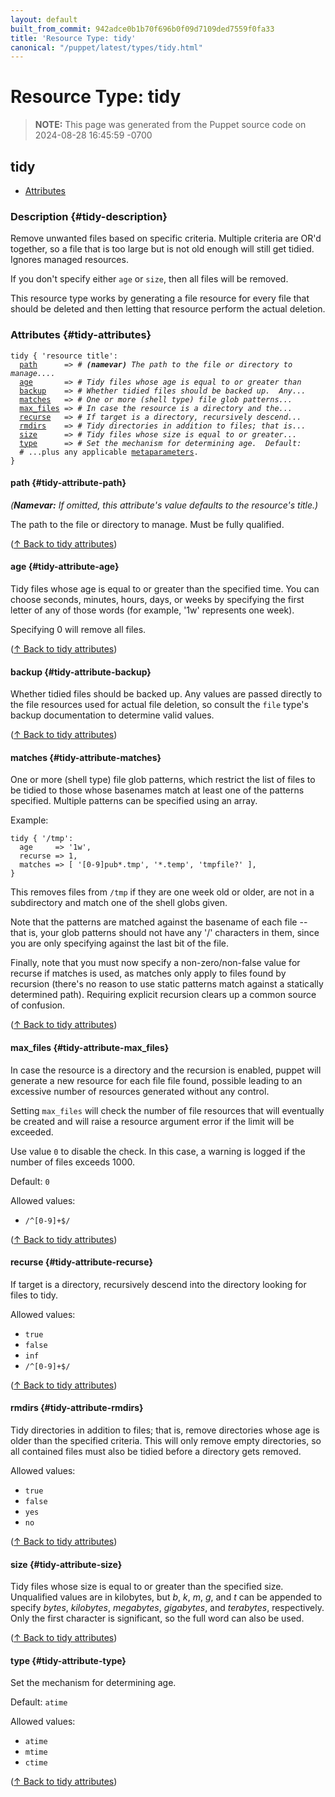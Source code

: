 ```yaml
---
layout: default
built_from_commit: 942adce0b1b70f696b0f09d7109ded7559f0fa33
title: 'Resource Type: tidy'
canonical: "/puppet/latest/types/tidy.html"
---
```


# Resource Type: tidy

> **NOTE:** This page was generated from the Puppet source code on 2024-08-28 16:45:59 -0700



## tidy

* [Attributes](#tidy-attributes)

### Description {#tidy-description}

Remove unwanted files based on specific criteria.  Multiple
criteria are OR'd together, so a file that is too large but is not
old enough will still get tidied. Ignores managed resources.

If you don't specify either `age` or `size`, then all files will
be removed.

This resource type works by generating a file resource for every file
that should be deleted and then letting that resource perform the
actual deletion.

### Attributes {#tidy-attributes}

<pre><code>tidy { 'resource title':
  <a href="#tidy-attribute-path">path</a>      =&gt; <em># <strong>(namevar)</strong> The path to the file or directory to manage....</em>
  <a href="#tidy-attribute-age">age</a>       =&gt; <em># Tidy files whose age is equal to or greater than </em>
  <a href="#tidy-attribute-backup">backup</a>    =&gt; <em># Whether tidied files should be backed up.  Any...</em>
  <a href="#tidy-attribute-matches">matches</a>   =&gt; <em># One or more (shell type) file glob patterns...</em>
  <a href="#tidy-attribute-max_files">max_files</a> =&gt; <em># In case the resource is a directory and the...</em>
  <a href="#tidy-attribute-recurse">recurse</a>   =&gt; <em># If target is a directory, recursively descend...</em>
  <a href="#tidy-attribute-rmdirs">rmdirs</a>    =&gt; <em># Tidy directories in addition to files; that is...</em>
  <a href="#tidy-attribute-size">size</a>      =&gt; <em># Tidy files whose size is equal to or greater...</em>
  <a href="#tidy-attribute-type">type</a>      =&gt; <em># Set the mechanism for determining age.  Default: </em>
  # ...plus any applicable <a href="https://puppet.com/docs/puppet/latest/metaparameter.html">metaparameters</a>.
}</code></pre>


#### path {#tidy-attribute-path}

_(**Namevar:** If omitted, this attribute's value defaults to the resource's title.)_

The path to the file or directory to manage.  Must be fully
qualified.

([↑ Back to tidy attributes](#tidy-attributes))


#### age {#tidy-attribute-age}

Tidy files whose age is equal to or greater than
the specified time.  You can choose seconds, minutes,
hours, days, or weeks by specifying the first letter of any
of those words (for example, '1w' represents one week).

Specifying 0 will remove all files.

([↑ Back to tidy attributes](#tidy-attributes))


#### backup {#tidy-attribute-backup}

Whether tidied files should be backed up.  Any values are passed
directly to the file resources used for actual file deletion, so consult
the `file` type's backup documentation to determine valid values.

([↑ Back to tidy attributes](#tidy-attributes))


#### matches {#tidy-attribute-matches}

One or more (shell type) file glob patterns, which restrict
the list of files to be tidied to those whose basenames match
at least one of the patterns specified. Multiple patterns can
be specified using an array.

Example:

    tidy { '/tmp':
      age     => '1w',
      recurse => 1,
      matches => [ '[0-9]pub*.tmp', '*.temp', 'tmpfile?' ],
    }

This removes files from `/tmp` if they are one week old or older,
are not in a subdirectory and match one of the shell globs given.

Note that the patterns are matched against the basename of each
file -- that is, your glob patterns should not have any '/'
characters in them, since you are only specifying against the last
bit of the file.

Finally, note that you must now specify a non-zero/non-false value
for recurse if matches is used, as matches only apply to files found
by recursion (there's no reason to use static patterns match against
a statically determined path).  Requiring explicit recursion clears
up a common source of confusion.

([↑ Back to tidy attributes](#tidy-attributes))


#### max_files {#tidy-attribute-max_files}

In case the resource is a directory and the recursion is enabled, puppet will
generate a new resource for each file file found, possible leading to
an excessive number of resources generated without any control.

Setting `max_files` will check the number of file resources that
will eventually be created and will raise a resource argument error if the
limit will be exceeded.

Use value `0` to disable the check. In this case, a warning is logged if
the number of files exceeds 1000.

Default: `0`

Allowed values:

* `/^[0-9]+$/`

([↑ Back to tidy attributes](#tidy-attributes))


#### recurse {#tidy-attribute-recurse}

If target is a directory, recursively descend
into the directory looking for files to tidy.

Allowed values:

* `true`
* `false`
* `inf`
* `/^[0-9]+$/`

([↑ Back to tidy attributes](#tidy-attributes))


#### rmdirs {#tidy-attribute-rmdirs}

Tidy directories in addition to files; that is, remove
directories whose age is older than the specified criteria.
This will only remove empty directories, so all contained
files must also be tidied before a directory gets removed.

Allowed values:

* `true`
* `false`
* `yes`
* `no`

([↑ Back to tidy attributes](#tidy-attributes))


#### size {#tidy-attribute-size}

Tidy files whose size is equal to or greater than
the specified size.  Unqualified values are in kilobytes, but
*b*, *k*, *m*, *g*, and *t* can be appended to specify *bytes*,
*kilobytes*, *megabytes*, *gigabytes*, and *terabytes*, respectively.
Only the first character is significant, so the full word can also
be used.

([↑ Back to tidy attributes](#tidy-attributes))


#### type {#tidy-attribute-type}

Set the mechanism for determining age.

Default: `atime`

Allowed values:

* `atime`
* `mtime`
* `ctime`

([↑ Back to tidy attributes](#tidy-attributes))






